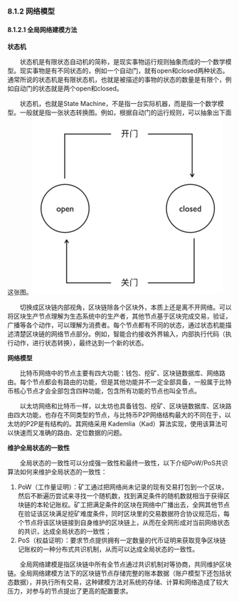 ### 8.1.2 网络模型
#### 8.1.2.1 全局网络建模方法

**状态机**

&emsp;&emsp;状态机是有限状态自动机的简称，是现实事物运行规则抽象而成的一个数学模型。现实事物是有不同状态的，例如一个自动门，就有open和closed两种状态。通常所说的状态机是有限状态机，也就是被描述的事物的状态的数量是有限个，例如自动门的状态就是两个open和closed。

&emsp;&emsp;状态机，也就是State Machine，不是指一台实际机器，而是指一个数学模型。一般就是指一张状态转换图。例如，根据自动门的运行规则，可以抽象出下面这张图。![08121128-1.png](./figures/08121128-1.png)

&emsp;&emsp;切换成区块链内部视角，区块链除各个区块外，本质上还是离不开网络。可以将区块生产节点理解为生态系统中的生产者，其他节点基于区块完成交易，验证，广播等各个动作，可以理解为消费者。每个节点都有不同的状态，通过状态机能描述清楚区块链的网络节点部分。例如，智能合约接收外界输入，内部执行代码（执行动作，进行状态转换），最终达到一个新的状态。

**网络模型**

&emsp;&emsp;比特币网络中的节点主要有四大功能：钱包、挖矿、区块链数据库、网络路由。每个节点都会有路由的功能，但是其他功能并不一定全部具备，一般属于比特币核心节点才会全部包含四种功能，包含所有功能的节点也叫全节点。

&emsp;&emsp;以太坊网络和比特币一样，以太坊也具备钱包、挖矿、区块链数据库、区块路由四大功能，也存在不同类型的节点，与比特币P2P网络结构最大的不同在于，以太坊的P2P是有结构的。其网络采用 Kademlia（Kad）算法实现，使用该算法可以快速而又准确的路由、定位数据的问题。

**维护全局状态的一致性**

&emsp;&emsp;全局状态的一致性可以分成强一致性和最终一致性，以下介绍PoW/PoS共识算法如何来维护全局状态的一致性：
1. PoW（工作量证明）：矿工通过把网络尚未记录的现有交易打包到一个区块，然后不断遍历尝试来寻找一个随机数，找到满足条件的随机数就相当于获得区块链的本轮记账权。矿工把满足条件的区块在网络中广播出去，全网其他节点在验证该区块满足挖矿难度条件，同时区块里的交易数据符合协议规范后，每个节点将该区块链接到自身维护的区块链上，从而在全网形成对当前网络状态的共识，达成全局状态的一致性；
2. PoS（权益证明）：要求节点提供拥有一定数量的代币证明来获取竞争区块链记账权的一种分布式共识机制，从而可以达成全局状态的一致性。

&emsp;&emsp;全局网络建模是指区块链中所有全节点通过共识机制对等协商，共同维护区块链。全局网络建模方法下的区块链节点存储完整的账本数据（账户模型下还包括状态数据），并执行所有交易，这种建模方法对系统的存储、计算和网络造成了较大压力，对参与的节点提出了更高的配置要求。
